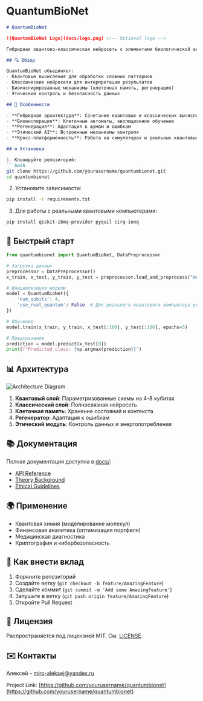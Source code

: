 # QuantumBioNet
```markdown
# QuantumBioNet

![QuantumBioNet Logo](docs/logo.png) <!-- Optional logo -->

Гибридная квантово-классическая нейросеть с элементами биологической аналогии для решения сложных задач машинного обучения.

## 🔍 Обзор

QuantumBioNet объединяет:
- Квантовые вычисления для обработки сложных паттернов
- Классические нейросети для интерпретации результатов
- Биоинспирированные механизмы (клеточная память, регенерация)
- Этический контроль и безопасность данных

## 🌟 Особенности

- **Гибридная архитектура**: Сочетание квантовых и классических вычислений
- **Биоинспирация**: Клеточные автоматы, эволюционное обучение
- **Регенерация**: Адаптация к шумам и ошибкам
- **Этический AI**: Встроенные механизмы контроля
- **Кросс-платформенность**: Работа на симуляторах и реальных квантовых процессорах

## ⚙️ Установка

1. Клонируйте репозиторий:
```bash
git clone https://github.com/yourusername/quantumbionet.git
cd quantumbionet
```

2. Установите зависимости:
```bash
pip install -r requirements.txt
```

3. Для работы с реальными квантовыми компьютерами:
```bash
pip install qiskit-ibmq-provider pyquil cirq-ionq
```

## 🚀 Быстрый старт

```python
from quantumbionet import QuantumBioNet, DataPreprocessor

# Загрузка данных
preprocessor = DataPreprocessor()
x_train, x_test, y_train, y_test = preprocessor.load_and_preprocess("mnist")

# Инициализация модели
model = QuantumBioNet({
    'num_qubits': 4,
    'use_real_quantum': False  # Для реального квантового компьютера установите True
})

# Обучение
model.train(x_train, y_train, x_test[:100], y_test[:100], epochs=5)

# Предсказание
prediction = model.predict(x_test[0])
print(f"Predicted class: {np.argmax(prediction)}")
```

## 📊 Архитектура

![Architecture Diagram](docs/architecture.png)

1. **Квантовый слой**: Параметризованные схемы на 4-8 кубитах
2. **Классический слой**: Полносвязная нейросеть
3. **Клеточная память**: Хранение состояний и контекста
4. **Регенератор**: Адаптация к ошибкам
5. **Этический модуль**: Контроль данных и энергопотребления

## 📚 Документация

Полная документация доступна в [docs/](docs/):
- [API Reference](docs/API.md)
- [Theory Background](docs/THEORY.md)
- [Ethical Guidelines](docs/ETHICS.md)

## 🌍 Применение

- Квантовая химия (моделирование молекул)
- Финансовая аналитика (оптимизация портфеля)
- Медицинская диагностика
- Криптография и кибербезопасность

## 🤝 Как внести вклад

1. Форкните репозиторий
2. Создайте ветку (`git checkout -b feature/AmazingFeature`)
3. Сделайте коммит (`git commit -m 'Add some AmazingFeature'`)
4. Запушьте в ветку (`git push origin feature/AmazingFeature`)
5. Откройте Pull Request

## 📜 Лицензия

Распространяется под лицензией MIT. См. [LICENSE](LICENSE).

## ✉️ Контакты


Алексей - miro-aleksej@yandex.ru

Project Link: [https://github.com/yourusername/quantumbionet](https://github.com/yourusername/quantumbionet)
```
